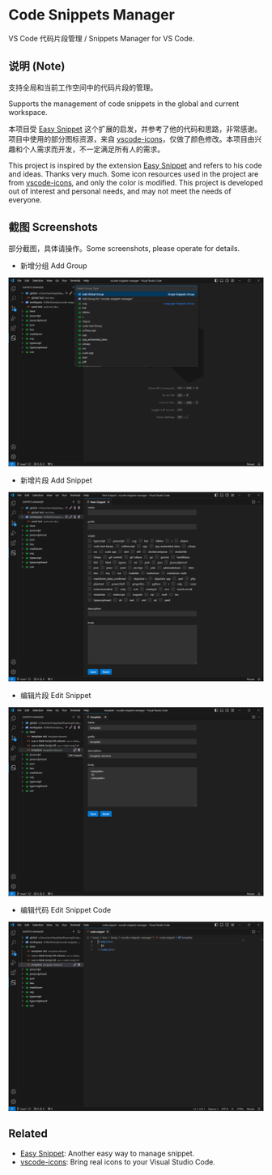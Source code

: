 # Code Snippets Manager

VS Code 代码片段管理 / Snippets Manager for VS Code.

## 说明 (Note)

支持全局和当前工作空间中的代码片段的管理。

Supports the management of code snippets in the global and current workspace.

本项目受 [Easy Snippet](https://marketplace.visualstudio.com/items?itemName=inu1255.easy-snippet) 这个扩展的启发，并参考了他的代码和思路，非常感谢。项目中使用的部分图标资源，来自 [vscode-icons](https://github.com/vscode-icons/vscode-icons)，仅做了颜色修改。本项目由兴趣和个人需求而开发，不一定满足所有人的需求。

This project is inspired by the extension [Easy Snippet](https://marketplace.visualstudio.com/items?itemName=inu1255.easy-snippet) and refers to his code and ideas. Thanks very much. Some icon resources used in the project are from [vscode-icons](https://github.com/vscode-icons/vscode-icons), and only the color is modified. This project is developed out of interest and personal needs, and may not meet the needs of everyone.

## 截图 Screenshots

部分截图，具体请操作。Some screenshots, please operate for details.

- 新增分组 Add Group

![group](https://raw.githubusercontent.com/tomjs/vscode-snippets-manager/main/resources/screenshots/group.png)

- 新增片段 Add Snippet

![snippet1](https://raw.githubusercontent.com/tomjs/vscode-snippets-manager/main/resources/screenshots/snippet1.png)

- 编辑片段 Edit Snippet

![snippet2](https://raw.githubusercontent.com/tomjs/vscode-snippets-manager/main/resources/screenshots/snippet2.png)

- 编辑代码 Edit Snippet Code

![snippet3](https://raw.githubusercontent.com/tomjs/vscode-snippets-manager/main/resources/screenshots/snippet3.png)

## Related

- [Easy Snippet](https://marketplace.visualstudio.com/items?itemName=inu1255.easy-snippet): Another easy way to manage snippet.
- [vscode-icons](https://github.com/vscode-icons/vscode-icons): Bring real icons to your Visual Studio Code.
